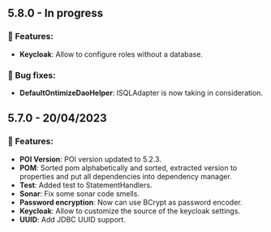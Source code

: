 ## 5.8.0 - In progress
### 🚀 Features:
* **Keycloak**: Allow to configure roles without a database.
### 🔧 Bug fixes:
* **DefaultOntimizeDaoHelper**: ISQLAdapter is now taking in consideration.
## 5.7.0 - 20/04/2023
### 🚀 Features:
* **POI Version**: POI version updated to 5.2.3.
* **POM**: Sorted pom alphabetically and sorted, extracted version to properties and put all dependencies into dependency manager.
* **Test**: Added test to StatementHandlers.
* **Sonar**: Fix some sonar code smells.
* **Password encryption**: Now can use BCrypt as password encoder.
* **Keycloak**: Allow to customize the source of the keycloak settings.
* **UUID**: Add JDBC UUID support.
<!-- ### 🔧 Bug fixes: -->
